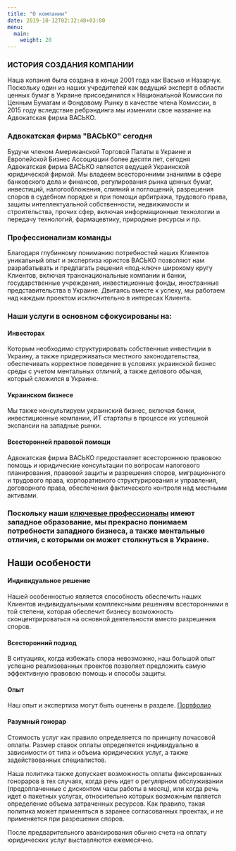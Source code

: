 ```yaml
---
title: "О компании"
date: 2019-10-12T02:32:48+03:00
menu:
  main:
    weight: 20
---
```


### ИСТОРИЯ СОЗДАНИЯ КОМПАНИИ
Наша копания была создана в конце 2001 года как Васько и Назарчук. Поскольку один из наших учредителей как ведущий эксперт в области ценных бумаг в Украине присоединился к Национальной Комиссии по Ценным Бумагам и Фондовому Рынку в качестве члена Комиссии, в 2015 году вследствие ребрэндинга мы изменили свое название на Адвокатская фирма ВАСЬКО.

### Адвокатская фирма "ВАСЬКО" сегодня
Будучи членом Американской Торговой Палаты в Украине и Европейской Бизнес Ассоциации более десяти лет, сегодня Адвокатская фирма ВАСЬКО является ведущей Украинской юридической фирмой. Мы владеем всесторонними знаниями в сфере банковского дела и финансов, регулирования рынка ценных бумаг, инвестиций, налогообложения, слияний и поглощений, разрешения споров в судебном порядке и при помощи арбитража, трудового права, защиты интеллектуальной собственности, недвижимости и строительства, прочих сфер, включая информационные технологии и передачу технологий, фармацевтику, природные ресурсы и пр.

### Профессионализм команды
Благодаря глубинному пониманию потребностей наших Клиентов уникальный опыт и экспертиза юристов ВАСЬКО позволяют нам разрабатывать и предлагать решения «под-ключ» широкому кругу Клиентов, включая транснациональные компании и банки, государственные учреждения, инвестиционные фонды, иностранные представительства в Украине. Двигаясь вместе к успеху, мы работаем над каждым проектом исключительно в интересах Клиента.

### Наши услуги в основном сфокусированы на:

#### Инвесторах
Которым необходимо структурировать собственные инвестиции в Украину, а также придерживаться местного законодательства, обеспечивать корректное поведение в условиях украинской бизнес среды с учетом ментальных отличий, а также делового обычая, который сложился в Украине.

#### Украинском бизнесе
Мы также консультируем украинский бизнес, включая банки, инвестиционные компании, ИТ стартапы в процессе их успешной экспансии на западные рынки.

#### Всесторонней правовой помощи
Адвокатская фирма ВАСЬКО предоставляет всестороннюю правовою помощь и юридические консультации по вопросам налогового планирования, правовой защиты и разрешения споров, миграционного и трудового права, корпоративного структурирования и управления, договорного права, обеспечения фактического контроля над местными активами.


### Поскольку наши [ключевые профессионалы](../experts/) имеют западное образование, мы прекрасно понимаем потребности западного бизнеса, а также ментальные отличия, с которыми он может столкнуться в Украине.

## Наши особености

#### Индивидуальное решение
Нашей особенностью является способность обеспечить наших Клиентов индивидуальными комплексными решениям всесторонними в той степени, которая обеспечит бизнесу возможность сконцентрироваться на основной деятельности вместо разрешения споров.

#### Всесторонний подход
В ситуациях, когда избежать спора невозможно, наш большой опыт успешно реализованных проектов позволяет предложить самую эффективную правовою помощь и способы защиты.

#### Опыт
Наш опыт и экспертиза могут быть оценены в разделе. [Портфолио](../portfolio/projects)

#### Разумный гонорар
Стоимость услуг как правило определяется по принципу почасовой оплаты. Размер ставок оплаты определяется индивидуально в зависимости от типа и объема юридических услуг, а также задействованных специалистов.

Наша политика также допускает возможность оплаты фиксированных гонораров в тех случаях, когда речь идет о регулярном обслуживании (предоплаченные с дисконтом часы работы в месяц), или когда речь идет о пакетных услугах, относительно которых возможным является определение объема затраченных ресурсов. Как правило, такая политика может применяться в заранее согласованных проектах, и не применяется при разрешении споров.

После предварительного авансирования обычно счета на оплату юридических услуг выставляются ежемесячно.
